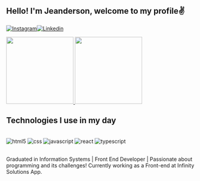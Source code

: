 ## Hello! I'm Jeanderson, welcome to my profile✌️
[![Instagram](	https://img.shields.io/badge/Instagram-E4405F?style=for-the-badge&logo=instagram&logoColor=white)](https://instagram.com/jeandersonsantos16)[![Linkedin](	https://img.shields.io/badge/LinkedIn-0077B5?style=for-the-badge&logo=linkedin&logoColor=white)](https://www.linkedin.com/in/jeanderson-santos-456a3691/)

<div>
 <a href="https://github.com/JeandersonSantos">
 <img height="180em" src="https://github-readme-stats.vercel.app/api?username=JeandersonSantos&show_icons=true&theme=graywhite&card_width=420"/>
 <img height="180em" src="https://github-readme-stats.vercel.app/api/top-langs/?username=JeandersonSantos&layout=normal&card_width=458&theme=graywhite"/>
 </a>
</div>

## Technologies I use in my day
 
 <div style="display: inline_block"><br/>
 <img aling="center" alt="html5" src="https://img.shields.io/badge/HTML-239120?style=for-the-badge&logo=html5&logoColor=white"/>
 <img aling="center" alt="css" src="https://img.shields.io/badge/CSS-239120?&style=for-the-badge&logo=css3&logoColor=white"/>
  <img aling="center" alt="javascript" src="https://img.shields.io/badge/JavaScript-F7DF1E?style=for-the-badge&logo=javascript&logoColor=black"/>
 <img aling="center" alt="react" src="https://img.shields.io/badge/React-20232A?style=for-the-badge&logo=react&logoColor=61DAFB"/>
 <img aling="center" alt="typescript" src="https://img.shields.io/badge/TypeScript-007ACC?style=for-the-badge&logo=typescript&logoColor=white"/>
 </div><br/>

Graduated in Information Systems | Front End Developer | Passionate about programming and its challenges!
Currently working as a Front-end at Infinity Solutions App.
